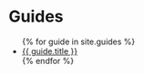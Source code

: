 # Guides

<ul>
    {% for guide in site.guides %}
        <li>
            <a href="{{ site.baseurl }}{{ guide.url }}">{{ guide.title }}</a>
        </li>
    {% endfor %}
</ul>

